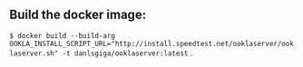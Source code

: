 ## Build the docker image:

`$ docker build --build-arg OOKLA_INSTALL_SCRIPT_URL="http://install.speedtest.net/ooklaserver/ooklaserver.sh" -t danlsgiga/ooklaserver:latest` .

